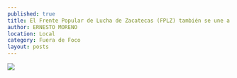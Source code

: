 ```yaml
---
published: true
title: El Frente Popular de Lucha de Zacatecas (FPLZ) también se une a las protestas en contra de las reformas que el Gobierno federal quiere realizar
author: ERNESTO MORENO
location: Local
category: Fuera de Foco
layout: posts
---
```


![](http://i.imgur.com/QTnhuXNm.jpg)
